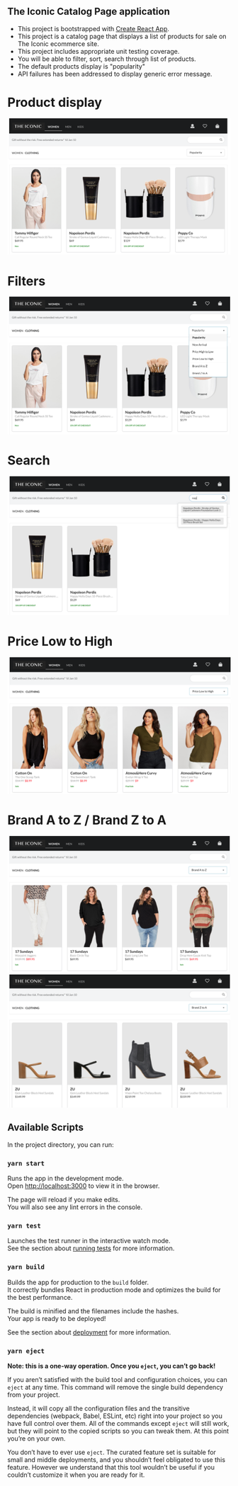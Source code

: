 ## The Iconic Catalog Page application

- This project is bootstrapped with [Create React App](https://github.com/facebook/create-react-app).
- This project is a catalog page that displays a list of products for sale on The Iconic ecommerce site.
- This project includes appropriate unit testing coverage.
- You will be able to filter, sort, search through list of products.
- The default products display is "popularity"
- API failures has been addressed to display generic error message.

# Product display

![Product display](https://github.com/azimitina/catalog-page/raw/main/src/assets/product-display.jpg)

# Filters

![Filters](https://github.com/azimitina/catalog-page/blob/main/src/assets/filters.jpg)

# Search

![Search](https://github.com/azimitina/catalog-page/blob/main/src/assets/search.jpg)

# Price Low to High

![Price Low to High](https://github.com/azimitina/catalog-page/blob/main/src/assets/price-L-to-H.jpg)

# Brand A to Z / Brand Z to A

![Brand A to Z](https://github.com/azimitina/catalog-page/blob/main/src/assets/brand-a-to-z.jpg)
![Brand Z to A](https://github.com/azimitina/catalog-page/blob/main/src/assets/brand-z-to-a.jpg)

## Available Scripts

In the project directory, you can run:

### `yarn start`

Runs the app in the development mode.\
Open [http://localhost:3000](http://localhost:3000) to view it in the browser.

The page will reload if you make edits.\
You will also see any lint errors in the console.

### `yarn test`

Launches the test runner in the interactive watch mode.\
See the section about [running tests](https://facebook.github.io/create-react-app/docs/running-tests) for more information.

### `yarn build`

Builds the app for production to the `build` folder.\
It correctly bundles React in production mode and optimizes the build for the best performance.

The build is minified and the filenames include the hashes.\
Your app is ready to be deployed!

See the section about [deployment](https://facebook.github.io/create-react-app/docs/deployment) for more information.

### `yarn eject`

**Note: this is a one-way operation. Once you `eject`, you can’t go back!**

If you aren’t satisfied with the build tool and configuration choices, you can `eject` at any time. This command will remove the single build dependency from your project.

Instead, it will copy all the configuration files and the transitive dependencies (webpack, Babel, ESLint, etc) right into your project so you have full control over them. All of the commands except `eject` will still work, but they will point to the copied scripts so you can tweak them. At this point you’re on your own.

You don’t have to ever use `eject`. The curated feature set is suitable for small and middle deployments, and you shouldn’t feel obligated to use this feature. However we understand that this tool wouldn’t be useful if you couldn’t customize it when you are ready for it.
